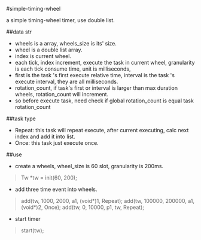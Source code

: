 #simple-timing-wheel

a simple timing-wheel timer, use double list.

##data str
- wheels is a array, wheels_size is its' size.
- wheel is a double list array.
- index is current wheel.
- each tick, index increment, execute the task in current wheel, granularity is each tick consume time, unit is milliseconds, 
- first is the task 's first execute relative time, interval is the task 's execute interval, they are all milliseconds.
- rotation_count, if task's first or interval is larger than max duration wheels, rotation_count will increment.
- so before execute task, need check if global rotation_count is equal task rotation_count

##task type 

- Repeat: this task will repeat execute, after current executing, calc next index and add it into list.
- Once: this task just execute once.

##use
- create a wheels, wheel_size is 60 slot, granularity is 200ms.

>Tw *tw = init(60, 200);

- add three time event into wheels.

>add(tw, 1000, 2000, a1, (void*)1, Repeat); 
>add(tw, 100000, 200000, a1, (void*)2, Once); 
>add(tw, 0, 10000, p1, tw, Repeat); 

- start timer

>start(tw);

